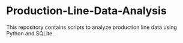 # Production-Line-Data-Analysis
This repository contains scripts to analyze production line data using Python and SQLite.
